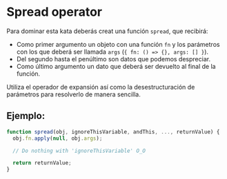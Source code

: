 # Spread operator

Para dominar esta kata deberás creat una función `spread`, que recibirá:

  - Como primer argumento un objeto con una función `fn` y los parámetros con los que deberá ser llamada `args` (`{ fn: () => {}, args: [] }`).
  - Del segundo hasta el penúltimo son datos que podemos despreciar.
  - Como último argumento un dato que deberá ser devuelto al final de la función.

Utiliza el operador de expansión así como la desestructuración de parámetros para resolverlo de manera sencilla.

## Ejemplo:

```javascript
function spread(obj, ignoreThisVariable, andThis, ..., returnValue) {
  obj.fn.apply(null, obj.args);

  // Do nothing with 'ignoreThisVariable' O_O

  return returnValue;
}
```

